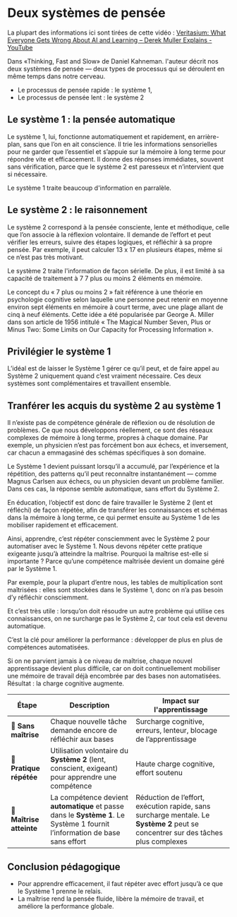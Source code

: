 # Deux systèmes de pensée

La plupart des informations ici sont tirées de cette vidéo : [Veritasium: What Everyone Gets Wrong About AI and Learning – Derek Muller Explains - YouTube](https://www.youtube.com/watch?v=0xS68sl2D70)

Dans «Thinking, Fast and Slow» de Daniel Kahneman. l'auteur décrit nos deux systèmes de pensée — deux types de processus qui se déroulent en même temps dans notre cerveau.
- Le processus de pensée rapide : le système 1,
- Le processus de pensée lent : le système 2

## Le système 1 : la pensée automatique

Le système 1, lui, fonctionne automatiquement et rapidement, en arrière-plan, sans que l’on en ait conscience. Il trie les informations sensorielles pour ne garder que l’essentiel et s’appuie sur la mémoire à long terme pour répondre vite et efficacement. Il donne des réponses immédiates, souvent sans vérification, parce que le système 2 est paresseux et n’intervient que si nécessaire.

Le système 1 traite beaucoup d'information en parralèle.

## Le système 2 : le raisonnement

Le système 2 correspond à la pensée consciente, lente et méthodique, celle que l’on associe à la réflexion volontaire. Il demande de l’effort et peut vérifier les erreurs, suivre des étapes logiques, et réfléchir à sa propre pensée. Par exemple, il peut calculer 13 x 17 en plusieurs étapes, même si ce n’est pas très motivant.

Le système 2 traite l'information de façon sérielle. De plus, il est limité à sa capacité de traitement à 7  7 plus ou moins 2 éléments en mémoire.

Le concept du « 7 plus ou moins 2 » fait référence à une théorie en psychologie cognitive selon laquelle une personne peut retenir en moyenne environ sept éléments en mémoire à court terme, avec une plage allant de cinq à neuf éléments.
Cette idée a été popularisée par George A. Miller dans son article de 1956 intitulé « The Magical Number Seven, Plus or Minus Two: Some Limits on Our Capacity for Processing Information ».

## Privilégier le système 1

L’idéal est de laisser le Système 1 gérer ce qu’il peut, et de faire appel au Système 2 uniquement quand c’est vraiment nécessaire. Ces deux systèmes sont complémentaires et travaillent ensemble.

## Tranférer les acquis du système 2 au système 1

Il n’existe pas de compétence générale de réflexion ou de résolution de problèmes. Ce que nous développons réellement, ce sont des réseaux complexes de mémoire à long terme, propres à chaque domaine.
Par exemple, un physicien n’est pas forcément bon aux échecs, et inversement, car chacun a emmagasiné des schémas spécifiques à son domaine.

Le Système 1 devient puissant lorsqu’il a accumulé, par l’expérience et la répétition, des patterns qu’il peut reconnaître instantanément — comme Magnus Carlsen aux échecs, ou un physicien devant un problème familier. Dans ces cas, la réponse semble automatique, sans effort du Système 2.

En éducation, l’objectif est donc de faire travailler le Système 2 (lent et réfléchi) de façon répétée, afin de transférer les connaissances et schémas dans la mémoire à long terme, ce qui permet ensuite au Système 1 de les mobiliser rapidement et efficacement.

Ainsi, apprendre, c’est répéter consciemment avec le Système 2 pour automatiser avec le Système 1.
Nous devons répéter cette pratique exigeante jusqu’à atteindre la maîtrise.
Pourquoi la maîtrise est-elle si importante ? Parce qu’une compétence maîtrisée devient un domaine géré par le Système 1.

Par exemple, pour la plupart d’entre nous, les tables de multiplication sont maîtrisées : elles sont stockées dans le Système 1, donc on n’a pas besoin d’y réfléchir consciemment.

Et c’est très utile : lorsqu’on doit résoudre un autre problème qui utilise ces connaissances, on ne surcharge pas le Système 2, car tout cela est devenu automatique.

C’est la clé pour améliorer la performance : développer de plus en plus de compétences automatisées.

Si on ne parvient jamais à ce niveau de maîtrise, chaque nouvel apprentissage devient plus difficile, car on doit continuellement mobiliser une mémoire de travail déjà encombrée par des bases non automatisées. Résultat : la charge cognitive augmente.

| **Étape**  |  **Description**  | **Impact sur l'apprentissage**   |
| ------------------------- | ---------------------------- | ----------------|
| 🚫 **Sans maîtrise**      | Chaque nouvelle tâche demande encore de réfléchir aux bases                                       | Surcharge cognitive, erreurs, lenteur, blocage de l’apprentissage |
| 🔄 **Pratique répétée**   | Utilisation volontaire du **Système 2** (lent, conscient, exigeant) pour apprendre une compétence | Haute charge cognitive, effort soutenu                            |
| 🎯 **Maîtrise atteinte**  | La compétence devient **automatique** et passe dans le **Système 1**. Le Système 1 fournit l’information de base sans effort  | Réduction de l’effort, exécution rapide, sans surcharge mentale. Le **Système 2** peut se concentrer sur des tâches plus complexes   |



## Conclusion pédagogique

- Pour apprendre efficacement, il faut répéter avec effort jusqu’à ce que le Système 1 prenne le relais.
- La maîtrise rend la pensée fluide, libère la mémoire de travail, et améliore la performance globale.